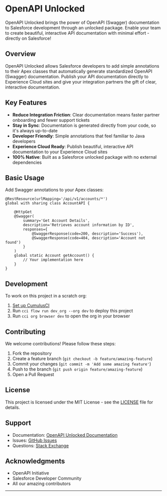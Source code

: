 # OpenAPI Unlocked

OpenAPI Unlocked brings the power of OpenAPI (Swagger) documentation to Salesforce development through an unlocked package. Enable your team to create beautiful, interactive API documentation with minimal effort - directly on Salesforce!

## Overview

OpenAPI Unlocked allows Salesforce developers to add simple annotations to their Apex classes that automatically generate standardized OpenAPI (Swagger) documentation. Publish your API documentation directly to Experience Cloud sites and give your integration partners the gift of clear, interactive documentation.

## Key Features

- **Reduce Integration Friction**: Clear documentation means faster partner onboarding and fewer support tickets
- **Stay in Sync**: Documentation is generated directly from your code, so it's always up-to-date
- **Developer Friendly**: Simple annotations that feel familiar to Java developers
- **Experience Cloud Ready**: Publish beautiful, interactive API documentation to your Experience Cloud sites
- **100% Native**: Built as a Salesforce unlocked package with no external dependencies

## Basic Usage

Add Swagger annotations to your Apex classes:

```apex
@RestResource(urlMapping='/api/v1/accounts/*')
global with sharing class AccountAPI {
    
    @HttpGet
    @Swagger(
        summary='Get Account Details',
        description='Retrieves account information by ID',
        responses={
            @SwaggerResponse(code=200, description='Success'),
            @SwaggerResponse(code=404, description='Account not found')
        }
    )
    global static Account getAccount() {
        // Your implementation here
    }
}
```

## Development

To work on this project in a scratch org:

1. [Set up CumulusCI](https://cumulusci.readthedocs.io/en/latest/tutorial.html)
2. Run `cci flow run dev_org --org dev` to deploy this project
3. Run `cci org browser dev` to open the org in your browser

## Contributing

We welcome contributions! Please follow these steps:

1. Fork the repository
2. Create a feature branch (`git checkout -b feature/amazing-feature`)
3. Commit your changes (`git commit -m 'Add some amazing feature'`)
4. Push to the branch (`git push origin feature/amazing-feature`)
5. Open a Pull Request

## License

This project is licensed under the MIT License - see the [LICENSE](LICENSE) file for details.

## Support

- Documentation: [OpenAPI Unlocked Documentation](https://docs.swaggerunlocked.com)
- Issues: [GitHub Issues](https://github.com/yourusername/swagger-unlocked/issues)
- Questions: [Stack Exchange](https://salesforce.stackexchange.com/questions/tagged/swagger-unlocked)

## Acknowledgments

- OpenAPI Initiative
- Salesforce Developer Community
- All our amazing contributors

---


